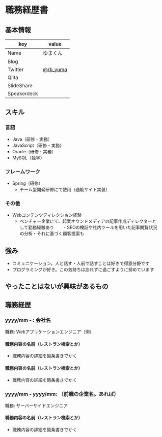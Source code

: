 # 職務経歴書

## 基本情報

|key|value|
|---|-----|
|Name|ゆまくん|
|Blog|[]()|
|Twitter|[@rb_yuma](https://twitter.com/rb_yuma)|
|Qiita|[]()|
|SlideShare|[]()|
|Speakerdeck|[]()|

## スキル

### 言語

- Java（研修・実務）
- JavaScript（研修・実務）
- Oracle（研修・実務）
- MySQL（独学）

### フレームワーク

- Spring（研修）
  - チーム型開発研修にて使用（通販サイト実装）

### その他

- Webコンテンツディレクション経験
  - ベンチャー企業にて、起業オウンドメディアの記事作成ディレクターとして勤務経験あり
  　　- SEOの検証や社内ツールを用いた記事閲覧状況の分析・それに基づく顧客提案も


## 強み
- コミュニケーション。人と話す・人前で話すことは好きで得意分野です
- プログラミングが好き。この気持ちは忘れずに過ごすように努めています


## やったことはないが興味があるもの

## 職務経歴

### yyyy/mm - : 会社名

職務: Webアプリケーションエンジニア（例）

#### 職務内容の名前（レストラン検索とか）

- 職務内容の詳細を箇条書きでかく

#### 職務内容の名前（レストラン検索とか）

- 職務内容の詳細を箇条書きでかく

### yyyy/mm - yyyy/mm: （前職の企業名。あれば）

職務: サーバーサイドエンジニア

#### 職務内容の名前（レストラン検索とか）

- 職務内容の詳細を箇条書きでかく
